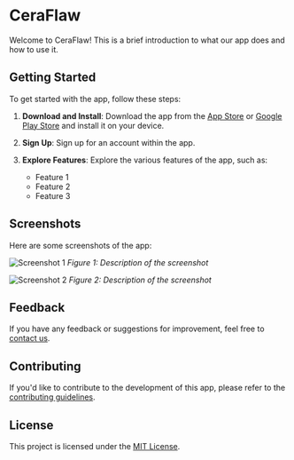 # CeraFlaw

Welcome to CeraFlaw! This is a brief introduction to what our  app does and how to use it.

## Getting Started

To get started with the app, follow these steps:

1. **Download and Install**: Download the app from the [App Store](link-to-app-store) or [Google Play Store](link-to-play-store) and install it on your device.

2. **Sign Up**: Sign up for an account within the app.

3. **Explore Features**: Explore the various features of the app, such as:
   - Feature 1
   - Feature 2
   - Feature 3

## Screenshots

Here are some screenshots of the app:

![Screenshot 1](assets/screenshot1.png)
*Figure 1: Description of the screenshot*

![Screenshot 2](images/screenshot2.png)
*Figure 2: Description of the screenshot*

## Feedback

If you have any feedback or suggestions for improvement, feel free to [contact us](mailto:feedback@example.com).

## Contributing

If you'd like to contribute to the development of this app, please refer to the [contributing guidelines](CONTRIBUTING.md).

## License

This project is licensed under the [MIT License](LICENSE).

